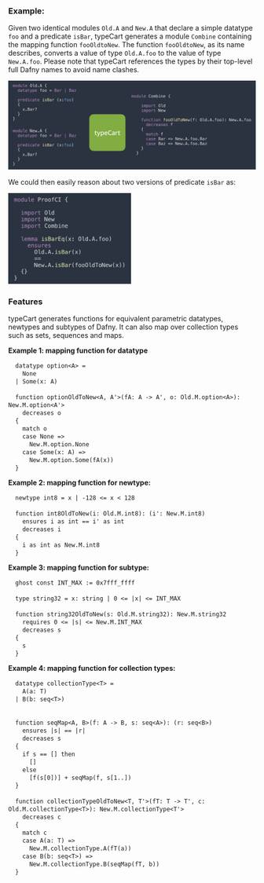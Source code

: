 ### Example:

Given two identical modules `Old.A` and `New.A` that declare a simple datatype `foo` and a predicate `isBar`, typeCart generates a module `Combine` containing the mapping function `fooOldtoNew`. The function `fooOldtoNew`, as its name describes, converts a value of type `Old.A.foo` to the value of type `New.A.foo`. Please note that typeCart references the types by their top-level full Dafny names to avoid name clashes.

<img src="imgs/typeCart-example.png"/>

We could then easily reason about two versions of predicate `isBar` as:

<img src="imgs/proofCI.png" width="250"/>


### Features

typeCart generates functions for equivalent parametric datatypes, newtypes and subtypes of Dafny. It can also map over collection types such as sets, sequences and maps.

**Example 1: mapping function for datatype**

```dafny
  datatype option<A> =
    None
  | Some(x: A)

  function optionOldToNew<A, A'>(fA: A -> A', o: Old.M.option<A>): New.M.option<A'>
    decreases o
  {
    match o
    case None =>
      New.M.option.None
    case Some(x: A) =>
      New.M.option.Some(fA(x))
  }
```
**Example 2: mapping function for newtype:**

```dafny
  newtype int8 = x | -128 <= x < 128

  function int8OldToNew(i: Old.M.int8): (i': New.M.int8)
    ensures i as int == i' as int
    decreases i
  {
    i as int as New.M.int8
  }
```
**Example 3: mapping function for subtype:**
```dafny
  ghost const INT_MAX := 0x7fff_ffff

  type string32 = x: string | 0 <= |x| <= INT_MAX

  function string32OldToNew(s: Old.M.string32): New.M.string32
    requires 0 <= |s| <= New.M.INT_MAX
    decreases s
  {
    s
  }
```

**Example 4: mapping function for collection types:**
```dafny
  datatype collectionType<T> =
    A(a: T)
  | B(b: seq<T>)


  function seqMap<A, B>(f: A -> B, s: seq<A>): (r: seq<B>)
    ensures |s| == |r|
    decreases s
  {
    if s == [] then
      []
    else
      [f(s[0])] + seqMap(f, s[1..])
  }

  function collectionTypeOldToNew<T, T'>(fT: T -> T', c: Old.M.collectionType<T>): New.M.collectionType<T'>
    decreases c
  {
    match c
    case A(a: T) =>
      New.M.collectionType.A(fT(a))
    case B(b: seq<T>) =>
      New.M.collectionType.B(seqMap(fT, b))
  }

```

